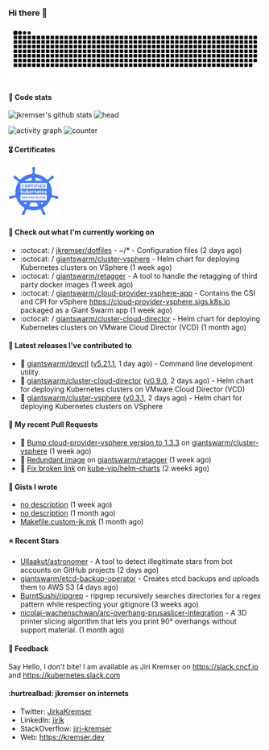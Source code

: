 ### Hi there 👋

![GitHub Snake](github-snake-dark.svg)

#### 📱 Code stats

![jkremser's github stats](https://github-readme-stats.vercel.app/api?username=jkremser&count_private=true&show_icons=true&hide_border=false&theme=tokyonight&title_color=5bcdec&bg_color=0d1117&border_radius=false) ![head](https://user-images.githubusercontent.com/535866/175570014-71166aaa-95f7-4a4f-869c-93a16481de4e.jpeg)


![activity graph](https://activity-graph.herokuapp.com/graph?username=jkremser&theme=react-dark)
![counter](https://komarev.com/ghpvc/?username=jkremser&color=5bcdec&style=for-the-badge)

#### 🎖 Certificates
<p align="left"><a href="https://www.credly.com/badges/8ca716d9-fa9b-42e6-b4a1-ad043baf5396/public_url">
<img src="https://raw.githubusercontent.com/cncf/artwork/master/other/cka/color/kubernetes-cka-color.png" alt="https://www.credly.com/badges/8ca716d9-fa9b-42e6-b4a1-ad043baf5396/public_url" width="100" height="100"/> </a>
</p>

#### 👷 Check out what I'm currently working on

- :octocat: / [jkremser/dotfiles](https://github.com/jkremser/dotfiles) - ~/*  -  Configuration files (2 days ago)
- :octocat: / [giantswarm/cluster-vsphere](https://github.com/giantswarm/cluster-vsphere) - Helm chart for deploying Kubernetes clusters on VSphere (1 week ago)
- :octocat: / [giantswarm/retagger](https://github.com/giantswarm/retagger) - A tool to handle the retagging of third party docker images (1 week ago)
- :octocat: / [giantswarm/cloud-provider-vsphere-app](https://github.com/giantswarm/cloud-provider-vsphere-app) - Contains the CSI and CPI for vSphere https://cloud-provider-vsphere.sigs.k8s.io packaged as a Giant Swarm app (1 week ago)
- :octocat: / [giantswarm/cluster-cloud-director](https://github.com/giantswarm/cluster-cloud-director) - Helm chart for deploying Kubernetes clusters on VMware Cloud Director (VCD) (1 month ago)

#### 🔭 Latest releases I've contributed to

- 🎉 [giantswarm/devctl](https://github.com/giantswarm/devctl) ([v5.21.1](https://github.com/giantswarm/devctl/releases/tag/v5.21.1), 1 day ago) - Command line development utility.
- 🎉 [giantswarm/cluster-cloud-director](https://github.com/giantswarm/cluster-cloud-director) ([v0.9.0](https://github.com/giantswarm/cluster-cloud-director/releases/tag/v0.9.0), 2 days ago) - Helm chart for deploying Kubernetes clusters on VMware Cloud Director (VCD)
- 🎉 [giantswarm/cluster-vsphere](https://github.com/giantswarm/cluster-vsphere) ([v0.3.1](https://github.com/giantswarm/cluster-vsphere/releases/tag/v0.3.1), 2 days ago) - Helm chart for deploying Kubernetes clusters on VSphere

#### 🔨 My recent Pull Requests

- 💪 [Bump cloud-provider-vsphere version to 1.3.3](https://github.com/giantswarm/cluster-vsphere/pull/42) on [giantswarm/cluster-vsphere](https://github.com/giantswarm/cluster-vsphere) (1 week ago)
- 💪 [Redundant image](https://github.com/giantswarm/retagger/pull/816) on [giantswarm/retagger](https://github.com/giantswarm/retagger) (1 week ago)
- 💪 [Fix broken link](https://github.com/kube-vip/helm-charts/pull/20) on [kube-vip/helm-charts](https://github.com/kube-vip/helm-charts) (2 weeks ago)

#### 📓 Gists I wrote

- [no description](https://gist.github.com/7fb07237a9c75a81cb03dd87ee181b13) (1 week ago)
- [no description](https://gist.github.com/c834be2ff7cbebd56b58adc4da237289) (1 month ago)
- [Makefile.custom-jk.mk](https://gist.github.com/672c558b85d471efd99da2235003f0f3) (1 month ago)

#### ⭐ Recent Stars

- [Ullaakut/astronomer](https://github.com/Ullaakut/astronomer) - A tool to detect illegitimate stars from bot accounts on GitHub projects (2 days ago)
- [giantswarm/etcd-backup-operator](https://github.com/giantswarm/etcd-backup-operator) - Creates etcd backups and uploads them to AWS S3 (4 days ago)
- [BurntSushi/ripgrep](https://github.com/BurntSushi/ripgrep) - ripgrep recursively searches directories for a regex pattern while respecting your gitignore (3 weeks ago)
- [nicolai-wachenschwan/arc-overhang-prusaslicer-integration](https://github.com/nicolai-wachenschwan/arc-overhang-prusaslicer-integration) - A 3D printer slicing algorithm that lets you print 90° overhangs without support material. (1 month ago)

#### 💬 Feedback

Say Hello, I don't bite! I am available as Jiri Kremser on https://slack.cncf.io and https://kubernetes.slack.com


#### :hurtrealbad: jkremser on internets

- Twitter: <a href="https://twitter.com/JirkaKremser">JirkaKremser</a>
- LinkedIn: <a href="https://www.linkedin.com/in/jirik/">jirik</a>
- StackOverflow: <a href="https://stackoverflow.com/users/1594980/jiri-kremser">jiri-kremser</a>
- Web: https://kremser.dev